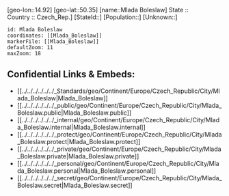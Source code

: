 ﻿---
location: [50.35,14.92] 
mapzoom: [7,12] 
mapmarker: city 
type: City
tags:
- geo/City


SpocWebEntityId: 32520
isDeleted: false
confidential: public

---
[geo-lon::14.92] 
[geo-lat::50.35] 
[name::Mlada Boleslaw] 
State ::  
Country :: Czech_Rep.] 
[StateId::] 
[Population::] 
[Unknown::] 


```leaflet
id: Mlada Boleslaw
coordinates: [[Mlada_Boleslaw]] 
markerFile: [[Mlada_Boleslaw]] 
defaultZoom: 11 
maxZoom: 18
```


## Confidential Links & Embeds: 
- [[../../../../../../_Standards/geo/Continent/Europe/Czech_Republic/City/Mlada_Boleslaw|Mlada_Boleslaw]] 
- [[../../../../../../_public/geo/Continent/Europe/Czech_Republic/City/Mlada_Boleslaw.public|Mlada_Boleslaw.public]] 
- [[../../../../../../_internal/geo/Continent/Europe/Czech_Republic/City/Mlada_Boleslaw.internal|Mlada_Boleslaw.internal]] 
- [[../../../../../../_protect/geo/Continent/Europe/Czech_Republic/City/Mlada_Boleslaw.protect|Mlada_Boleslaw.protect]] 
- [[../../../../../../_private/geo/Continent/Europe/Czech_Republic/City/Mlada_Boleslaw.private|Mlada_Boleslaw.private]] 
- [[../../../../../../_personal/geo/Continent/Europe/Czech_Republic/City/Mlada_Boleslaw.personal|Mlada_Boleslaw.personal]] 
- [[../../../../../../_secret/geo/Continent/Europe/Czech_Republic/City/Mlada_Boleslaw.secret|Mlada_Boleslaw.secret]] 
